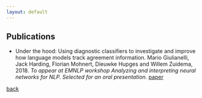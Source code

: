 ```yaml
---
layout: default
---
```


## Publications


* Under the hood: Using diagnostic classifiers to investigate and improve how language models track agreement information. Mario Giulianelli, Jack Harding, Florian Mohnert, Dieuwke Hupges and Willem Zuidema, 2018. _To appear at EMNLP workshop Analyzing and interpreting neural networks for NLP. Selected for an oral presentation._ [paper](https://arxiv.org/abs/1808.08079)

[back](./)
